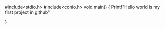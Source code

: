 #include<stdio.h>
#include<conio.h>
void main()
{
Printf"Hello world is my first project in github"

}
